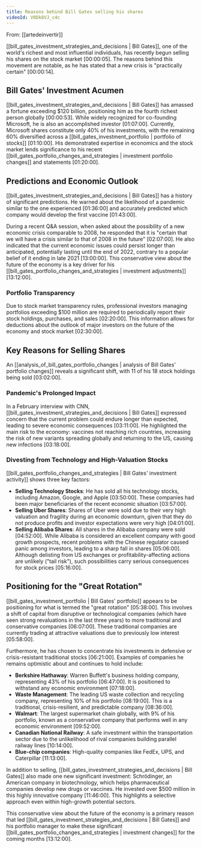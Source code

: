 ```yaml
---
title: Reasons behind Bill Gates selling his shares
videoId: V0Dk8VJ_c4c
---
```


From: [[artedeinvertir]] <br/> 

[[bill_gates_investment_strategies_and_decisions | Bill Gates]], one of the world's richest and most influential individuals, has recently begun selling his shares on the stock market <a class="yt-timestamp" data-t="00:00:05">[00:00:05]</a>. The reasons behind this movement are notable, as he has stated that a new crisis is "practically certain" <a class="yt-timestamp" data-t="00:00:14">[00:00:14]</a>.

## Bill Gates' Investment Acumen
[[bill_gates_investment_strategies_and_decisions | Bill Gates]] has amassed a fortune exceeding $120 billion, positioning him as the fourth richest person globally <a class="yt-timestamp" data-t="00:00:53">[00:00:53]</a>. While widely recognized for co-founding Microsoft, he is also an accomplished investor <a class="yt-timestamp" data-t="01:07:00">[01:07:00]</a>. Currently, Microsoft shares constitute only 40% of his investments, with the remaining 60% diversified across a [[bill_gates_investment_portfolio | portfolio of stocks]] <a class="yt-timestamp" data-t="01:10:00">[01:10:00]</a>. His demonstrated expertise in economics and the stock market lends significance to his recent [[bill_gates_portfolio_changes_and_strategies | investment portfolio changes]] and statements <a class="yt-timestamp" data-t="01:20:00">[01:20:00]</a>.

## Predictions and Economic Outlook
[[bill_gates_investment_strategies_and_decisions | Bill Gates]] has a history of significant predictions. He warned about the likelihood of a pandemic similar to the one experienced <a class="yt-timestamp" data-t="01:36:00">[01:36:00]</a> and accurately predicted which company would develop the first vaccine <a class="yt-timestamp" data-t="01:43:00">[01:43:00]</a>.

During a recent Q&A session, when asked about the possibility of a new economic crisis comparable to 2008, he responded that it is "certain that we will have a crisis similar to that of 2008 in the future" <a class="yt-timestamp" data-t="02:07:00">[02:07:00]</a>. He also indicated that the current economic issues could persist longer than anticipated, potentially lasting until the end of 2022, contrary to a popular belief of it ending in late 2021 <a class="yt-timestamp" data-t="13:00:00">[13:00:00]</a>. This conservative view about the future of the economy is a key driver for his [[bill_gates_portfolio_changes_and_strategies | investment adjustments]] <a class="yt-timestamp" data-t="13:12:00">[13:12:00]</a>.

### Portfolio Transparency
Due to stock market transparency rules, professional investors managing portfolios exceeding $100 million are required to periodically report their stock holdings, purchases, and sales <a class="yt-timestamp" data-t="02:20:00">[02:20:00]</a>. This information allows for deductions about the outlook of major investors on the future of the economy and stock market <a class="yt-timestamp" data-t="02:30:00">[02:30:00]</a>.

## Key Reasons for Selling Shares
An [[analysis_of_bill_gates_portfolio_changes | analysis of Bill Gates' portfolio changes]] reveals a significant shift, with 11 of his 18 stock holdings being sold <a class="yt-timestamp" data-t="03:02:00">[03:02:00]</a>.

### Pandemic's Prolonged Impact
In a February interview with CNN, [[bill_gates_investment_strategies_and_decisions | Bill Gates]] expressed concern that the current problem could endure longer than expected, leading to severe economic consequences <a class="yt-timestamp" data-t="03:11:00">[03:11:00]</a>. He highlighted the main risk to the economy: vaccines not reaching rich countries, increasing the risk of new variants spreading globally and returning to the US, causing new infections <a class="yt-timestamp" data-t="03:18:00">[03:18:00]</a>.

### Divesting from Technology and High-Valuation Stocks
[[bill_gates_portfolio_changes_and_strategies | Bill Gates' investment activity]] shows three key factors:
*   **Selling Technology Stocks**: He has sold all his technology stocks, including Amazon, Google, and Apple <a class="yt-timestamp" data-t="03:50:00">[03:50:00]</a>. These companies had been major beneficiaries of the recent economic situation <a class="yt-timestamp" data-t="03:57:00">[03:57:00]</a>.
*   **Selling Uber Shares**: Shares of Uber were sold due to their very high valuation and fragility during an economic downturn, given that they do not produce profits and investor expectations were very high <a class="yt-timestamp" data-t="04:01:00">[04:01:00]</a>.
*   **Selling Alibaba Shares**: All shares in the Alibaba company were sold <a class="yt-timestamp" data-t="04:52:00">[04:52:00]</a>. While Alibaba is considered an excellent company with good growth prospects, recent problems with the Chinese regulator caused panic among investors, leading to a sharp fall in shares <a class="yt-timestamp" data-t="05:06:00">[05:06:00]</a>. Although delisting from US exchanges or profitability-affecting actions are unlikely ("tail risk"), such possibilities carry serious consequences for stock prices <a class="yt-timestamp" data-t="05:16:00">[05:16:00]</a>.

## Positioning for the "Great Rotation"
[[bill_gates_investment_portfolio | Bill Gates' portfolio]] appears to be positioning for what is termed the "great rotation" <a class="yt-timestamp" data-t="05:38:00">[05:38:00]</a>. This involves a shift of capital from disruptive or technological companies (which have seen strong revaluations in the last three years) to more traditional and conservative companies <a class="yt-timestamp" data-t="06:07:00">[06:07:00]</a>. These traditional companies are currently trading at attractive valuations due to previously low interest <a class="yt-timestamp" data-t="05:58:00">[05:58:00]</a>.

Furthermore, he has chosen to concentrate his investments in defensive or crisis-resistant traditional stocks <a class="yt-timestamp" data-t="06:21:00">[06:21:00]</a>. Examples of companies he remains optimistic about and continues to hold include:
*   **Berkshire Hathaway**: Warren Buffett's business holding company, representing 43% of his portfolio <a class="yt-timestamp" data-t="06:47:00">[06:47:00]</a>. It is positioned to withstand any economic environment <a class="yt-timestamp" data-t="07:18:00">[07:18:00]</a>.
*   **Waste Management**: The leading US waste collection and recycling company, representing 10% of his portfolio <a class="yt-timestamp" data-t="08:19:00">[08:19:00]</a>. This is a traditional, crisis-resilient, and predictable company <a class="yt-timestamp" data-t="08:36:00">[08:36:00]</a>.
*   **Walmart**: The largest supermarket chain globally, with 9% of his portfolio, known as a conservative company that performs well in any economic environment <a class="yt-timestamp" data-t="09:52:00">[09:52:00]</a>.
*   **Canadian National Railway**: A safe investment within the transportation sector due to the unlikelihood of rival companies building parallel railway lines <a class="yt-timestamp" data-t="10:14:00">[10:14:00]</a>.
*   **Blue-chip companies**: High-quality companies like FedEx, UPS, and Caterpillar <a class="yt-timestamp" data-t="11:13:00">[11:13:00]</a>.

In addition to selling, [[bill_gates_investment_strategies_and_decisions | Bill Gates]] also made one new significant investment: Schrödinger, an American company in biotechnology, which helps pharmaceutical companies develop new drugs or vaccines. He invested over $500 million in this highly innovative company <a class="yt-timestamp" data-t="11:46:00">[11:46:00]</a>. This highlights a selective approach even within high-growth potential sectors.

This conservative view about the future of the economy is a primary reason that led [[bill_gates_investment_strategies_and_decisions | Bill Gates]] and his portfolio manager to make these significant [[bill_gates_portfolio_changes_and_strategies | investment changes]] for the coming months <a class="yt-timestamp" data-t="13:12:00">[13:12:00]</a>.